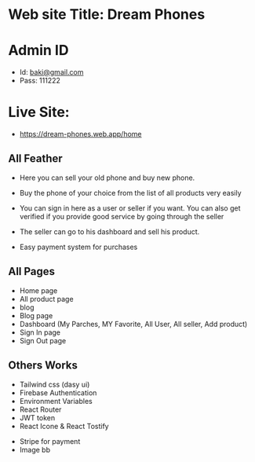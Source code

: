 # Web site Title: Dream Phones

# Admin ID

-   Id: baki@gmail.com
-   Pass: 111222

# Live Site:

-   https://dream-phones.web.app/home

## All Feather

-   Here you can sell your old phone and buy new phone.

-   Buy the phone of your choice from the list of all products very easily

-   You can sign in here as a user or seller if you want. You can also get verified if you provide good service by going through the seller

-   The seller can go to his dashboard and sell his product.

-   Easy payment system for purchases

## All Pages

-   Home page
-   All product page
-   blog
-   Blog page
-   Dashboard (My Parches, MY Favorite, All User, All seller, Add product)
-   Sign In page
-   Sign Out page

## Others Works

-   Tailwind css (dasy ui)
-   Firebase Authentication
-   Environment Variables
-   React Router
-   JWT token
-   React Icone & React Tostify

*   Stripe for payment
*   Image bb
